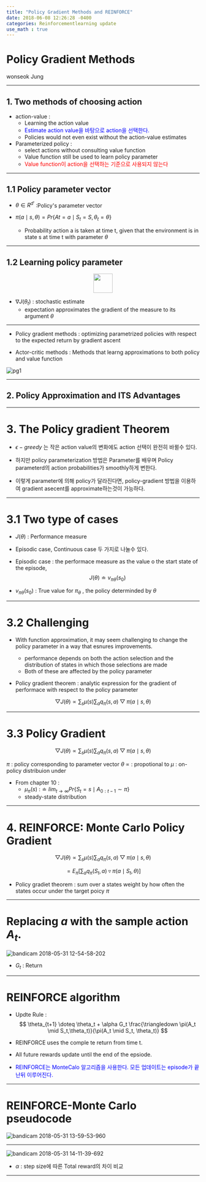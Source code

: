 ```yaml
---
title: "Policy Gradient Methods and REINFORCE"
date: 2018-06-08 12:26:28 -0400
categories: Reinforcementlearning update
use_math : true
---
```




# Policy Gradient Methods 

wonseok Jung

---
## 1. Two methods of choosing action
- action-value : 
	- Learning the action value 
	- <span style="color:blue">Estimate action value을 바탕으로 action을 선택한다. </span>
	- Policies would not even exist without the action-value estimates
- Parameterized policy :
	- select actions without consulting value function
	- Value function still be used to learn policy parameter
	- <span style="color:red">Value function이 action을 선택하는 기준으로 사용되지 않는다</span>
	
---

## 1.1 Policy parameter vector

- $\theta\in R^{d'}$ :Policy's parameter vector

- $\pi(a\mid s,\theta)=Pr \left \{ At=a \mid S_t=S,  \theta_t = \theta \right \}$

	- Probability action a is taken at time t, given that the environment is in state s at time t with parameter $\theta$

---

## 1.2 Learning policy parameter



<center><img src="https://user-images.githubusercontent.com/11300712/40633437-c1403c9a-632a-11e8-9929-3b23debeacda.gif" weight="200", height="50"></center>

- $\nabla J (\theta_t)$ : stochastic estimate
	- expectation approximates the gradient of the measure to its argument $\theta$
	
---



- Policy gradient methods : optimizing parametrized policies with respect to the expected return  by gradient ascent

- Actor-critic methods : Methods that learng approximations to both policy and value function 

![pg1](https://user-images.githubusercontent.com/11300712/40636229-062dd57a-6339-11e8-9497-280cbae7cef7.JPG)

---


## 2. Policy Approximation and ITS Advantages


---

# 3. The Policy gradient Theorem

- $\epsilon-greedy$ 는 작은 action value의 변화에도 action 선택이 완전히 바뀔수 있다. 

- 하지만 policy parameterization 방법은 Parameter를 배우며 Policy parameterd의 action probabilities가 smoothly하게 변한다. 

- 이렇게 parameter에 의해 policy가 달라진다면, policy-gradient 방법을 이용하여 gradient asecent를 approximate하는것이 가능하다. 

---

# 3.1 Two type of cases


- $J(\theta)$ : Performance measure 
- Episodic case, Continuous case 두 가지로 나눌수 있다. 

- Episodic case : the performace measure as the value o the start state of the episode, 
$$J(\theta)\doteq v_{\pi \theta}(s_0)$$

- $v_{\pi \theta}(s_0)$ : True value for $\pi_{\theta}$ , the policy determinded by $\theta$



---

# 3.2 Challenging 

- With function approximation, it may seem challenging to change the policy parameter in a way that esnures improvements. 
	- performance depends on both the action selection and the distribution of states in which those selections are made
	- Both of these are affected by the policy parameter

- Policy gradient theorem : analytic expression for the gradient of performace with respect to the policy parameter

$$\bigtriangledown J(\theta) \propto \sum_{s} \mu(s) \sum_{a} q_{\pi}(s,a) \bigtriangledown\pi(a \mid s, \theta)$$


---

# 3.3 Policy Gradient

$$\bigtriangledown J(\theta) \propto \sum_{s} \mu(s) \sum_{a} q_{\pi}(s,a) \bigtriangledown\pi(a \mid s, \theta)$$

$\pi$ : policy corresponding to parameter vector $\theta$ 
$\propto$ : propotional to 
$\mu$ : on-policy distribuion under

- From chapter 10 : 
	- $\mu_{\pi}(s)$ :$\doteq lim_{t\rightarrow \infty} Pr\left \{ {S_t=s \mid A_{0:t-1} \sim \pi} \right \}$ 
	- steady-state distribution 

---


# 4. REINFORCE: Monte Carlo Policy Gradient

$$\bigtriangledown J(\theta) \propto \sum_{s} \mu(s) \sum_{a} q_{\pi}(s,a) \bigtriangledown\pi(a \mid s, \theta)$$


$$=E_{\pi}[\sum_a q_{\pi} (S_t,a) \triangledown  \pi(a \mid S_{t},\theta)]$$

- Policy gradiet theorem : sum over a states weight by how often the states occur under the target poicy $\pi$



---

# Replacing $a$ with the sample action $A_t$. 



![bandicam 2018-05-31 12-54-58-202](https://user-images.githubusercontent.com/11300712/40760473-ea8ec19a-64d1-11e8-854f-aba8684bfe2f.jpg)

- $G_t$ : Return 



---

# REINFORCE algorithm 

- Updte Rule :
$$ \theta_{t+1} \doteq \theta_t + \alpha G_t \frac{\triangledown \pi(A_t \mid S_t,\theta_t)}{\pi(A_t \mid S_t, \theta_t)} $$

- REINFORCE uses the comple te return from time t. 
- All future rewards update until the end of the epsiode. 
- <span style="color:blue">REINFORCE는 MonteCalo 알고리즘을 사용한다. 모든 업데이트는 episode가 끝난뒤 이루어진다. </span>


---
# REINFORCE-Monte Carlo pseudocode 

![bandicam 2018-05-31 13-59-53-960](https://user-images.githubusercontent.com/11300712/40762235-e9252bf6-64da-11e8-8225-3d20d064eefc.jpg)


---

![bandicam 2018-05-31 14-11-39-692](https://user-images.githubusercontent.com/11300712/40762665-8f74a3d2-64dc-11e8-8aaa-8959dd0e9cb5.jpg)

- $\alpha$ : step size에 따른 Total reward의 차이 비교

---










